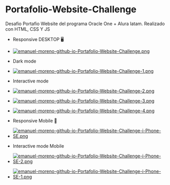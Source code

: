 # Portafolio-Website-Challenge
Desafio Portafio Website del programa Oracle One + Alura latam.
Realizado con HTML, CSS Y JS
- Responsive DESKTOP 🖥️ 
- [![emanuel-moreno-github-io-Portafolio-Website-Challenge.png](https://i.postimg.cc/ncbJxy85/emanuel-moreno-github-io-Portafolio-Website-Challenge.png)](https://postimg.cc/8sH3BnzB)
- Dark mode
- [![emanuel-moreno-github-io-Portafolio-Website-Challenge-1.png](https://i.postimg.cc/ZK8h5w4q/emanuel-moreno-github-io-Portafolio-Website-Challenge-1.png)](https://postimg.cc/HVkNS4JG)
- Interactive mode

- [![emanuel-moreno-github-io-Portafolio-Website-Challenge-2.png](https://i.postimg.cc/s1F0rCvJ/emanuel-moreno-github-io-Portafolio-Website-Challenge-2.png)](https://postimg.cc/1VHKGT0g)
- [![emanuel-moreno-github-io-Portafolio-Website-Challenge-3.png](https://i.postimg.cc/66D937ZM/emanuel-moreno-github-io-Portafolio-Website-Challenge-3.png)](https://postimg.cc/Lh3dQ8NP)
- [![emanuel-moreno-github-io-Portafolio-Website-Challenge-4.png](https://i.postimg.cc/90wNKQFM/emanuel-moreno-github-io-Portafolio-Website-Challenge-4.png)](https://postimg.cc/ZvZcyZNt)
- Responsive Mobile 📲
- [![emanuel-moreno-github-io-Portafolio-Website-Challenge-i-Phone-SE.png](https://i.postimg.cc/yYc7SVXs/emanuel-moreno-github-io-Portafolio-Website-Challenge-i-Phone-SE.png)](https://postimg.cc/WhNBBcHH)
- Interactive mode Mobile
- [![emanuel-moreno-github-io-Portafolio-Website-Challenge-i-Phone-SE-2.png](https://i.postimg.cc/V6LxGwCr/emanuel-moreno-github-io-Portafolio-Website-Challenge-i-Phone-SE-2.png)](https://postimg.cc/wtZ4MSFg)
- [![emanuel-moreno-github-io-Portafolio-Website-Challenge-i-Phone-SE-1.png](https://i.postimg.cc/CKJtf2QF/emanuel-moreno-github-io-Portafolio-Website-Challenge-i-Phone-SE-1.png)](https://postimg.cc/yJgnMLK5)
